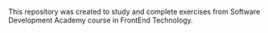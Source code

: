 This repository was created to study and complete exercises from Software Development Academy course in FrontEnd Technology.
